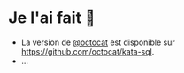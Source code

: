 # Je l'ai fait 💪

<!-- Merci de respecter l'ordre alphabétique des noms d'utilisateur -->

* La version de [@octocat](https://github.com/octocat) est disponible sur https://github.com/octocat/kata-sql.
* ...
